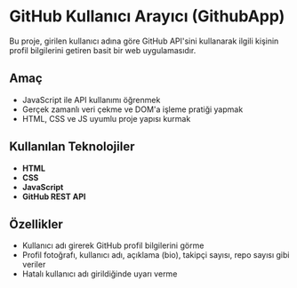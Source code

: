 # GitHub Kullanıcı Arayıcı (GithubApp)

Bu proje, girilen kullanıcı adına göre GitHub API'sini kullanarak ilgili kişinin profil bilgilerini getiren basit bir web uygulamasıdır.

##  Amaç

- JavaScript ile API kullanımı öğrenmek
- Gerçek zamanlı veri çekme ve DOM'a işleme pratiği yapmak
- HTML, CSS ve JS uyumlu proje yapısı kurmak

##  Kullanılan Teknolojiler

- **HTML**
- **CSS**
- **JavaScript**
- **GitHub REST API**

##  Özellikler

- Kullanıcı adı girerek GitHub profil bilgilerini görme
- Profil fotoğrafı, kullanıcı adı, açıklama (bio), takipçi sayısı, repo sayısı gibi veriler
- Hatalı kullanıcı adı girildiğinde uyarı verme


